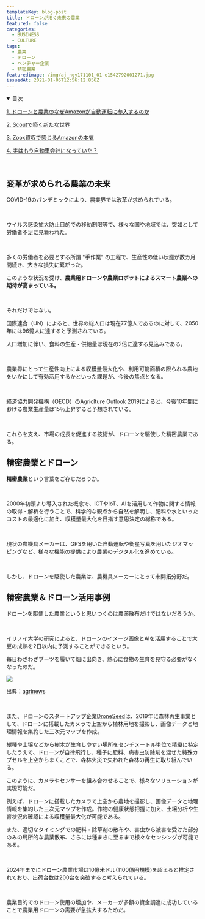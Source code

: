 ```yaml
---
templateKey: blog-post
title: ドローンが拓く未来の農業
featured: false
categories:
  - BUSINESS
  - CULTURE
tags:
  - 農業
  - ドローン
  - ベンチャー企業
  - 精密農業
featuredimage: /img/aj_ngy171101_01-e1542792001271.jpg
issuedAt: 2021-01-05T12:56:12.856Z
---
```

<details open><summary>目次</summary>

[1. ドローンと農業のなぜAmazonが自動運転に参入するのか](#001)

[2. Scoutで築く新たな世界](#002)

[3. Zoox買収で感じるAmazonの本気](#003)

[4. 実はもう自動車会社になっていた？](#004)

</details>

<br>

<div id="001">

## 変革が求められる農業の未来

COVID-19のパンデミックにより、農業界では改革が求められている。

<br>

ウイルス感染拡大防止目的での移動制限等で、様々な国や地域では、突如として労働者不足に見舞われた。

<br>

多くの労働者を必要とする所謂 "手作業" の工程で、生産性の低い状態が数カ月間続き、大きな損失に繋がった。

このような状況を受け、**農業用ドローンや農業ロボットによるスマート農業への期待が高まっている。**

<br>

それだけではない。

国際連合（UN）によると、世界の総人口は現在77億人であるのに対して、2050年には96憶人に達すると予測されている。

人口増加に伴い、食料の生産・供給量は現在の2倍に達する見込みである。

<br>

農業界にとって生産性向上による収穫量最大化や、利用可能面積の限られる農地をいかにして有効活用するかといった課題が、今後の焦点となる。

<br>

経済協力開発機構（OECD）のAgriclture Outlook 2019によると、今後10年間における農業生産量は15％上昇すると予想されている。

<br>

これらを支え、市場の成長を促進する技術が、ドローンを駆使した精密農業である。

</div>



<div id="002">

## 精密農業とドローン

**精密農業**という言葉をご存じだろうか。



<br>

2000年初頭より導入された概念で、ICTやIoT、AIを活用して作物に関する情報の取得・解析を行うことで、科学的な観点から自然を解明し、肥料や水といったコストの最適化に加え、収穫量最大化を目指す意思決定の総称である。

<br>

現状の農機具メーカーは、GPSを用いた自動運転や衛星写真を用いたジオマッピングなど、様々な機能の提供により農業のデジタル化を進めている。

<br>

しかし、ドローンを駆使した農業は、農機具メーカーにとって未開拓分野だ。



</div>

<div id="003">

## 精密農業＆ドローン活用事例

ドローンを駆使した農業というと思いつくのは農薬散布だけではないだろうか。

<br>

イリノイ大学の研究によると、ドローンのイメージ画像とAIを活用することで大豆の成熟を2日以内に予測することができるという。

毎日わざわざブーツを履いて畑に出向き、熱心に食物の生育を見守る必要がなくなったのだ。



![](/img/kx7itkrna5bjbny5hlix6abeha.jpg)

出典：[](https://iotnews.jp/category/connected-car)[agrinews](https://www.agrinews-pubs.com/news/science/2020/12/23/drones-and-ai-detect-soybean-maturity-with-high-accuracy/)

<br>

また、ドローンのスタートアップ企業[](https://www.droneseed.com/)[DroneSeed](https://www.droneseed.com/)は、2019年に森林再生事業として、ドローンに搭載したカメラで上空から植林用地を撮影し、画像データと地理情報を集約した三次元マップを作成。

樹種や土壌などから樹木が生育しやすい場所をセンチメートル単位で精緻に特定したうえで、ドローンが自律飛行し、種子に肥料、病害虫防除剤を混ぜた特殊カプセルを上空からまくことで、森林火災で失われた森林の再生に取り組んでいる。





このように、カメラやセンサーを組み合わせることで、様々なソリューションが実現可能だ。

例えば、ドローンに搭載したカメラで上空から農地を撮影し、画像データと地理情報を集約した三次元マップを作成。作物の健康状態把握に加え、土壌分析や生育状況の確認による収穫量最大化が可能である。

また、適切なタイミングでの肥料・除草剤の散布や、害虫から被害を受けた部分のみの局所的な農薬散布、さらには種まきに至るまで様々なセンシングが可能である。

<br>

2024年までにドローン農業市場は10億米ドル(1100億円規模)を超えると推定されており、出荷台数は200台を突破すると考えられている。

<br>

農業目的でのドローン使用の増加や、メーカーが多額の資金調達に成功していることで農業用ドローンの需要が急拡大するためだ。